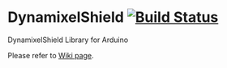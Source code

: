 # DynamixelShield [![Build Status](https://travis-ci.org/ROBOTIS-GIT/DynamixelShield.svg?branch=develop)](https://travis-ci.org/ROBOTIS-GIT/DynamixelShield/branches)
DynamixelShield Library for Arduino

Please refer to [Wiki page](https://github.com/ROBOTIS-GIT/DynamixelShield/wiki).
